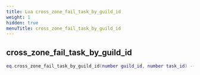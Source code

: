 ```yaml
---
title: Lua cross_zone_fail_task_by_guild_id
weight: 1
hidden: true
menuTitle: cross_zone_fail_task_by_guild_id
---
```

## cross_zone_fail_task_by_guild_id
```lua
eq.cross_zone_fail_task_by_guild_id(number guild_id, number task_id) -- void
```